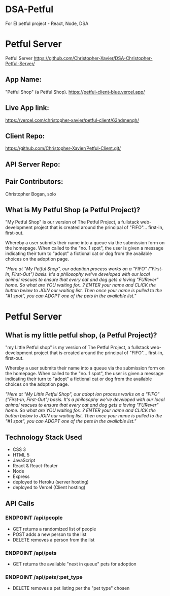 # DSA-Petful
For EI petful project - React, Node, DSA

# Petful Server
 Petful Server
https://github.com/Christopher-Xavier/DSA-Christopher-Petful-Server/
## App Name:
"Petful Shop" 
(a Petful Shop).  https://petful-client-blue.vercel.app/

## Live App link:
https://vercel.com/christopher-xavier/petful-client/63hdmenqh/

## Client Repo: 
https://github.com/Christopher-Xavier/Petful-Client.git/

## API Server Repo: 


## Pair Contributors: 
Christopher Bogan, solo


## What is My Petful Shop (a Petful Project)?
"My Petful Shop" is our version of The Petful Project, a fullstack web-development project that is created around the principal of "FIFO"... first-in, first-out.

Whereby a user submits their name into a queue via the submission form on the homepage. When called to the "no. 1 spot", the user is given a message indicating their turn to "adopt" a fictional cat or dog from the available choices on the adoption page.

*"Here at "My Petful Shop", our adoption process works on a "FIFO" ("First-In, First-Out") basis. It's a philosophy we've developed with our local animal rescues to ensure that every cat and dog gets a loving "FURever" home.*
*So what are YOU waiting for...?*
*ENTER your name and CLICK the button below to JOIN our waiting list. Then once your name is pulled to the "#1 spot", you can ADOPT one of the pets in the available list."*

# Petful Server


## What is my little petful shop, (a Petful Project)?
"my Little Petful shop" is my  version of The Petful Project, a fullstack web-development project that is created around the principal of "FIFO"... first-in, first-out.

Whereby a user submits their name into a queue via the submission form on the homepage. When called to the "no. 1 spot", the user is given a message indicating their turn to "adopt" a fictional cat or dog from the available choices on the adoption page.

*"Here at "My Little Petful Shop", our adopt ion process works on a "FIFO" ("First-In, First-Out") basis. It's a philosophy we've developed with our local animal rescues to ensure that every cat and dog gets a loving "FURever" home.*
*So what are YOU waiting for...?*
*ENTER your name and CLICK the button below to JOIN our waiting list. Then once your name is pulled to the "#1 spot", you can ADOPT one of the pets in the available list."*


## Technology Stack Used
- CSS 3
- HTML 5
- JavaScript
- React & React-Router
- Node
- Express
- deployed to Heroku (server hosting)
- deployed to Vercel (Client hosting)


## API Calls
### ENDPOINT /api/people
* GET returns a randomized list of people
* POST adds a new person to the list
* DELETE removes a person from the list

### ENDPOINT /api/pets
* GET returns the available "next in queue" pets for adoption

### ENDPOINT /api/pets/:pet_type
* DELETE removes a pet listing per the "pet type" chosen 


